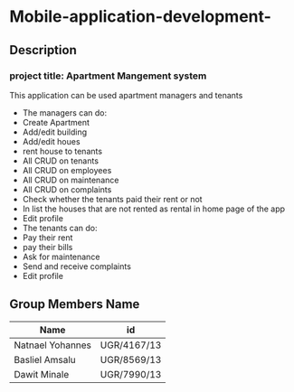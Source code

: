# Mobile-application-development-

## Description 
### project title: Apartment Mangement system
This application can be used apartment managers and tenants

 - The managers can do:
  - Create Apartment 
  - Add/edit building
  - Add/edit houes
  - rent house to tenants
  - All CRUD on tenants
  - All CRUD on employees 
  - All CRUD on maintenance
  - All CRUD on complaints
  - Check whether the tenants paid their rent or not
  - In list the houses that are not rented as rental in home page of the app
  - Edit profile
 - The tenants can do:
  - Pay their rent
  - pay their bills
  - Ask for maintenance
  - Send and receive complaints
  - Edit profile
 



## Group Members Name

| Name | id|
| --- | --- |
| Natnael Yohannes | UGR/4167/13 |
| Basliel Amsalu | UGR/8569/13 |
| Dawit Minale | UGR/7990/13 |


